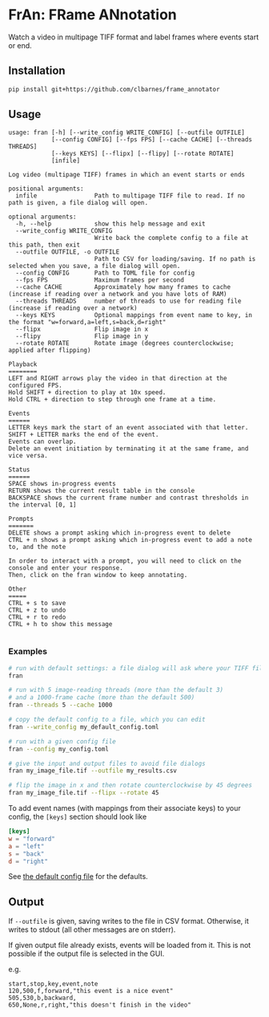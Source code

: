 # FrAn: FRame ANnotation

Watch a video in multipage TIFF format and label frames where events start or end.

## Installation

```bash
pip install git+https://github.com/clbarnes/frame_annotator
```

## Usage

```help
usage: fran [-h] [--write_config WRITE_CONFIG] [--outfile OUTFILE]
            [--config CONFIG] [--fps FPS] [--cache CACHE] [--threads THREADS]
            [--keys KEYS] [--flipx] [--flipy] [--rotate ROTATE]
            [infile]

Log video (multipage TIFF) frames in which an event starts or ends

positional arguments:
  infile                Path to multipage TIFF file to read. If no path is given, a file dialog will open.

optional arguments:
  -h, --help            show this help message and exit
  --write_config WRITE_CONFIG
                        Write back the complete config to a file at this path, then exit
  --outfile OUTFILE, -o OUTFILE
                        Path to CSV for loading/saving. If no path is selected when you save, a file dialog will open.
  --config CONFIG       Path to TOML file for config
  --fps FPS             Maximum frames per second
  --cache CACHE         Approximately how many frames to cache (increase if reading over a network and you have lots of RAM)
  --threads THREADS     number of threads to use for reading file (increase if reading over a network)
  --keys KEYS           Optional mappings from event name to key, in the format "w=forward,a=left,s=back,d=right"
  --flipx               Flip image in x
  --flipy               Flip image in y
  --rotate ROTATE       Rotate image (degrees counterclockwise; applied after flipping)

Playback
========
LEFT and RIGHT arrows play the video in that direction at the configured FPS.
Hold SHIFT + direction to play at 10x speed.
Hold CTRL + direction to step through one frame at a time.

Events
======
LETTER keys mark the start of an event associated with that letter.
SHIFT + LETTER marks the end of the event.
Events can overlap.
Delete an event initiation by terminating it at the same frame, and vice versa.

Status
======
SPACE shows in-progress events
RETURN shows the current result table in the console
BACKSPACE shows the current frame number and contrast thresholds in the interval [0, 1]

Prompts
=======
DELETE shows a prompt asking which in-progress event to delete
CTRL + n shows a prompt asking which in-progress event to add a note to, and the note

In order to interact with a prompt, you will need to click on the console and enter your response.
Then, click on the fran window to keep annotating.

Other
=====
CTRL + s to save
CTRL + z to undo
CTRL + r to redo
CTRL + h to show this message
  
```

### Examples

```bash
# run with default settings: a file dialog will ask where your TIFF file is and where to save the CSV
fran

# run with 5 image-reading threads (more than the default 3)
# and a 1000-frame cache (more than the default 500)
fran --threads 5 --cache 1000

# copy the default config to a file, which you can edit
fran --write_config my_default_config.toml

# run with a given config file
fran --config my_config.toml

# give the input and output files to avoid file dialogs
fran my_image_file.tif --outfile my_results.csv

# flip the image in x and then rotate counterclockwise by 45 degrees
fran my_image_file.tif --flipx --rotate 45

```

To add event names (with mappings from their associate keys) to your config, the `[keys]` section should look like

```toml
[keys]
w = "forward"
a = "left"
s = "back"
d = "right"

```

See [the default config file](fran/config.toml) for the defaults.

## Output

If `--outfile` is given, saving writes to the file in CSV format.
Otherwise, it writes to stdout (all other messages are on stderr).

If given output file already exists, events will be loaded from it.
This is not possible if the output file is selected in the GUI.

e.g.

```csv
start,stop,key,event,note
120,500,f,forward,"this event is a nice event"
505,530,b,backward,
650,None,r,right,"this doesn't finish in the video"
```
